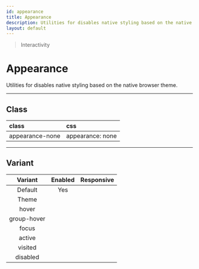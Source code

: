 ```yaml
---
id: appearance
title: Appearance
description: Utilities for disables native styling based on the native browser theme.
layout: default
---
```


> Interactivity

# Appearance

Utilities for disables native styling based on the native browser theme.

---

## Class

| <span class="px-3 py-1 text-white bg-charcoal-100 rounded-full">class</span> | <span class="px-3 py-1 text-white bg-charcoal-100 rounded-full">css</span> |
|:--|:--|
| appearance-none | appearance: none |

---

## Variant

| <span class="font-semibold underline">Variant</span> | <span class="font-semibold underline">Enabled</span> | <span class="font-semibold underline">Responsive</span> |
|:-:|:-:|:-:|
| Default | Yes | |
| Theme | | |
| hover| | |
| group-hover | | |
| focus | | |
| active | | |
| visited | | |
| disabled | | |